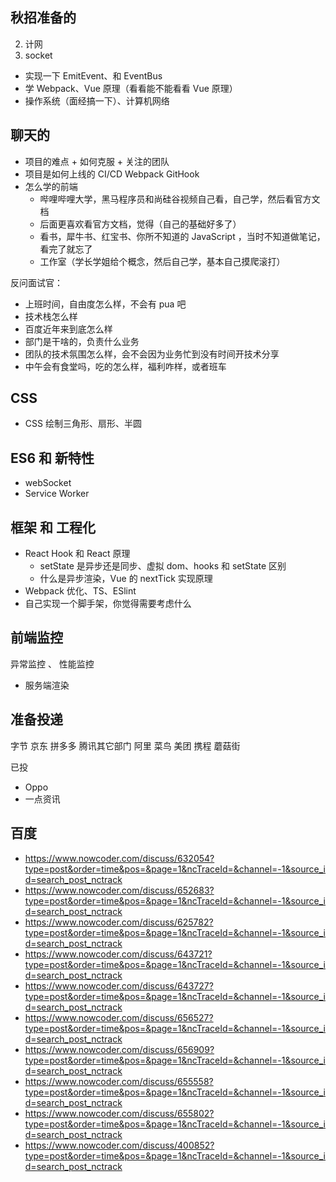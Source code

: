 ## 秋招准备的

2. 计网
3. socket

- 实现一下 EmitEvent、和 EventBus
- 学 Webpack、Vue 原理（看看能不能看看 Vue 原理）
- 操作系统（面经搞一下）、计算机网络

## 聊天的

- 项目的难点 + 如何克服 + 关注的团队
- 项目是如何上线的 CI/CD Webpack GitHook
- 怎么学的前端
  - 哔哩哔哩大学，黑马程序员和尚硅谷视频自己看，自己学，然后看官方文档
  - 后面更喜欢看官方文档，觉得（自己的基础好多了）
  - 看书，犀牛书、红宝书、你所不知道的 JavaScript ，当时不知道做笔记，看完了就忘了
  - 工作室（学长学姐给个概念，然后自己学，基本自己摸爬滚打）

反问面试官：

- 上班时间，自由度怎么样，不会有 pua 吧
- 技术栈怎么样
- 百度近年来到底怎么样
- 部门是干啥的，负责什么业务
- 团队的技术氛围怎么样，会不会因为业务忙到没有时间开技术分享
- 中午会有食堂吗，吃的怎么样，福利咋样，或者班车

## CSS

- CSS 绘制三角形、扇形、半圆

## ES6 和 新特性

- webSocket
- Service Worker

## 框架 和 工程化

- React Hook 和 React 原理
  - setState 是异步还是同步、虚拟 dom、hooks 和 setState 区别
  - 什么是异步渲染，Vue 的 nextTick 实现原理
- Webpack 优化、TS、ESlint
- 自己实现一个脚手架，你觉得需要考虑什么

## 前端监控

异常监控 、 性能监控

- 服务端渲染

## 准备投递

字节
京东
拼多多
腾讯其它部门
阿里 菜鸟
美团
携程
蘑菇街

已投

- Oppo
- 一点资讯

## 百度

- https://www.nowcoder.com/discuss/632054?type=post&order=time&pos=&page=1&ncTraceId=&channel=-1&source_id=search_post_nctrack
- https://www.nowcoder.com/discuss/652683?type=post&order=time&pos=&page=1&ncTraceId=&channel=-1&source_id=search_post_nctrack
- https://www.nowcoder.com/discuss/625782?type=post&order=time&pos=&page=1&ncTraceId=&channel=-1&source_id=search_post_nctrack
- https://www.nowcoder.com/discuss/643721?type=post&order=time&pos=&page=1&ncTraceId=&channel=-1&source_id=search_post_nctrack
- https://www.nowcoder.com/discuss/643727?type=post&order=time&pos=&page=1&ncTraceId=&channel=-1&source_id=search_post_nctrack
- https://www.nowcoder.com/discuss/656527?type=post&order=time&pos=&page=1&ncTraceId=&channel=-1&source_id=search_post_nctrack
- https://www.nowcoder.com/discuss/656909?type=post&order=time&pos=&page=1&ncTraceId=&channel=-1&source_id=search_post_nctrack
- https://www.nowcoder.com/discuss/655558?type=post&order=time&pos=&page=1&ncTraceId=&channel=-1&source_id=search_post_nctrack
- https://www.nowcoder.com/discuss/655802?type=post&order=time&pos=&page=1&ncTraceId=&channel=-1&source_id=search_post_nctrack
- https://www.nowcoder.com/discuss/400852?type=post&order=time&pos=&page=1&ncTraceId=&channel=-1&source_id=search_post_nctrack

